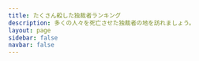 ```yaml
---
title: たくさん殺した独裁者ランキング
description: 多くの人々を死亡させた独裁者の地を訪れましょう。
layout: page
sidebar: false
navbar: false
---
```


<script setup lang="ts">
import { onMounted } from 'vue'
import { Earth } from './Earth'
import EarthCard from './EarthCard.vue'
import locations from './evil-dictators.json'
import 'cesium/Build/Cesium/Widgets/widgets.css'

const earth = new Earth(locations)
onMounted(earth.mount)
</script>

<div class="relative w-full h-screen z-1000">
  <div id="cesiumContainer" class="w-full h-full" />
  <EarthCard :earth />
</div>
